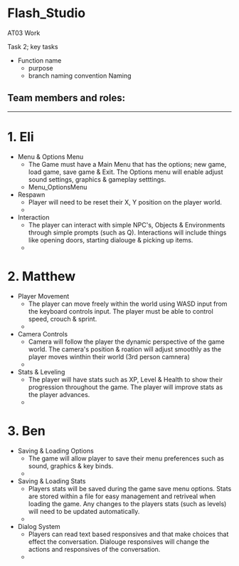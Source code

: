 # Flash_Studio
 AT03 Work
 
Task 2;
 key tasks
 - Function name
   - purpose
   - branch naming convention Naming 

 ## Team members and roles:
 ---
# 1. Eli 
- Menu & Options Menu
  - The Game must have a Main Menu that has the options; new game, load game, save game & Exit. The Options menu will enable adjust sound settings, graphics & gameplay setttings.
  - Menu_OptionsMenu
- Respawn
  - Player will need to be reset their X, Y position on the player world.
  - 
- Interaction
  - The player can interact with simple NPC's, Objects & Environments through simple prompts (such as Q). Interactions will include things like opening doors, starting dialouge & picking up items.
  - 

# 2. Matthew
- Player Movement
  - The player can move freely within the world using WASD input from the keyboard controls input. The player must be able to control speed, crouch & sprint.
  - 
- Camera Controls
  - Camera will follow the player the dynamic perspective of the game world. The camera's position & roation will adjust smoothly as the player moves winthin their world (3rd person camnera)
  - 
- Stats & Leveling
  - The player will have stats such as XP, Level & Health to show their progression throughout the game. The player will improve stats as the player advances.
  - 

# 3. Ben

- Saving & Loading Options
  - The game will allow player to save their menu preferences such as sound, graphics & key binds.
  - 
- Saving & Loading Stats
  - Players stats will be saved during the game save menu options. Stats are stored within a file for easy management and retriveal when loading the game. Any changes to the players stats (such as levels) will need to be updated automatically.
  - 
- Dialog System
  - Players can read text based responsives and that make choices that effect the conversation. Dialouge responsives will change the actions and responsives of the conversation.
  - 
